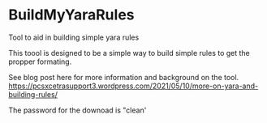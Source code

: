 # BuildMyYaraRules
Tool to aid in building simple yara rules

This toool is designed to be a simple way to build simple rules to get the propper formating.

See blog post here for more information and background on the tool.
https://pcsxcetrasupport3.wordpress.com/2021/05/10/more-on-yara-and-building-rules/

The password for the downoad is "clean'
